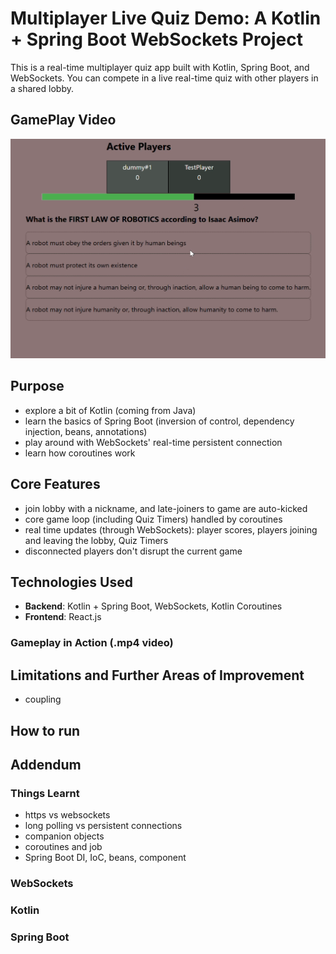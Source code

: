 # Multiplayer Live Quiz Demo: A Kotlin + Spring Boot WebSockets Project

This is a real-time multiplayer quiz app built with Kotlin, Spring Boot, and WebSockets. You can compete in a live real-time quiz with other players in a shared lobby.

## GamePlay Video


[![Watch the demo](assets/gameplay.png)](assets/gameplay.mp4)

## Purpose
- explore a bit of Kotlin (coming from Java)
- learn the basics of Spring Boot (inversion of control, dependency injection, beans, annotations)
- play around with WebSockets' real-time persistent connection
- learn how coroutines work

## Core Features
- join lobby with a nickname, and late-joiners to game are auto-kicked
- core game loop (including Quiz Timers) handled by coroutines
- real time updates (through WebSockets): player scores, players joining and leaving the lobby, Quiz Timers
- disconnected players don't disrupt the current game

## Technologies Used
- **Backend**: Kotlin + Spring Boot, WebSockets, Kotlin Coroutines
- **Frontend**: React.js



### Gameplay in Action (.mp4 video)


## Limitations and Further Areas of Improvement
- coupling

## How to run 


## Addendum


### Things Learnt
- https vs websockets
- long polling vs persistent connections
- companion objects
- coroutines and job
- Spring Boot DI, IoC, beans, component

### WebSockets

### Kotlin

### Spring Boot



